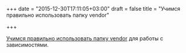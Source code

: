 +++
date = "2015-12-30T17:11:05+03:00"
draft = false
title = "Учимся правильно использовать папку vendor"

+++

<p><a href="https://blog.gopheracademy.com/advent-2015/vendor-folder/">Учимся правильно использовать папку&nbsp;vendor</a> для работы с зависимостями.</p>

